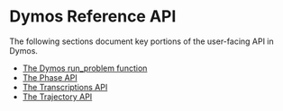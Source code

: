 # Dymos Reference API

The following sections document key portions of the user-facing API in Dymos.

- [The Dymos run_problem function](run_problem)
- [The Phase API](phase_api)
- [The Transcriptions API](transcriptions_api)
- [The Trajectory API](trajectory_api)
